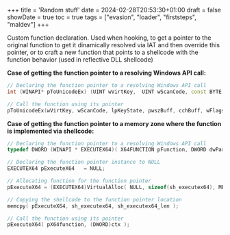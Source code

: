 +++
title = 'Random stuff'
date = 2024-02-28T20:53:30+01:00
draft = false
showDate = true
toc = true
tags = ["evasion", "loader", "firststeps", "maldev"]
+++

Custom function declaration. Used when hooking, to get a pointer to the original function to get it dinamically resolved via IAT and then override this pointer, or to craft a new function that points to a shellcode with the function behavior (used in reflective DLL shellcode)

**Case of getting the function pointer to a resolving Windows API call:**
```c++
// Declaring the function pointer to a resolving Windows API call
int (WINAPI* pToUnicodeEx) (UINT wVirtKey,  UINT wScanCode, const BYTE *lpKeyState, LPWSTR pwszBuff, int cchBuff, UINT wFlags, HKL dwhkl) = ToUnicodeEx;

// Call the function using its pointer
pToUnicodeEx(wVirtKey, wScanCode, lpKeyState, pwszBuff, cchBuff, wFlags, dwhkl);
```

**Case of getting the function pointer to a memory zone where the function is implemented via shellcode:**
``` c++
// Declaring the function pointer to a resolving Windows API call
typedef DWORD (WINAPI * EXECUTEX64)( X64FUNCTION pFunction, DWORD dwParameter );

// Declaring the function pointer instance to NULL
EXECUTEX64 pExecuteX64   = NULL;

// Allocating function for the function pointer
pExecuteX64 = (EXECUTEX64)VirtualAlloc( NULL, sizeof(sh_executex64), MEM_RESERVE|MEM_COMMIT, PAGE_READWRITE );

// Copying the shellcode to the function pointer location
memcpy( pExecuteX64, sh_executex64, sh_executex64_len );

// Call the function using its pointer
pExecuteX64( pX64function, (DWORD)ctx );
```
